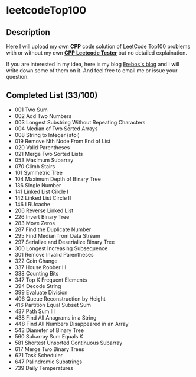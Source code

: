 # leetcodeTop100

## Description

Here I will upload my own **CPP** code solution of LeetCode Top100 problems with or without my own [**CPP Leetcode Tester**](https://github.com/18918606287/cpp_semi_auto_leedcode_tester) but no detailed explaination.

If you are interested in my idea, here is my blog [Erebos's blog](https://erebos.top) and I will write down some of them on it. And feel free to email me or issue your question.

## Completed List (33/100)

+ 001 Two Sum
+ 002 Add Two Numbers
+ 003 Longest Substring Without Repeating Characters
+ 004 Median of Two Sorted Arrays
+ 008 String to Integer (atoi)
+ 019 Remove Nth Node From End of List
+ 020 Valid Parentheses
+ 021 Merge Two Sorted Lists
+ 053 Maximum Subarray
+ 070 Climb Stairs
+ 101 Symmetric Tree
+ 104 Maximum Depth of Binary Tree
+ 136 Single Number
+ 141 Linked List Circle I
+ 142 Linked List Circle II
+ 146 LRUcache
+ 206 Reverse Linked List
+ 226 Invert Binary Tree
+ 283 Move Zeros
+ 287 Find the Duplicate Number
+ 295 Find Median from Data Stream
+ 297 Serialize and Deserialize Binary Tree
+ 300 Longest Increasing Subsequence
+ 301 Remove Invalid Parentheses
+ 322 Coin Change
+ 337 House Robber III
+ 338 Counting Bits
+ 347 Top K Frequent Elements
+ 394 Decode String
+ 399 Evaluate Division
+ 406 Queue Reconstruction by Height
+ 416 Partition Equal Subset Sum
+ 437 Path Sum III
+ 438 Find All Anagrams in a String
+ 448 Find All Numbers Disappeared in an Array
+ 543 Diameter of Binary Tree
+ 560 Subarray Sum Equals K
+ 581 Shortest Unsorted Continuous Subarray
+ 617 Merge Two Binary Trees
+ 621 Task Scheduler
+ 647 Palindromic Substrings
+ 739 Daily Temperatures
